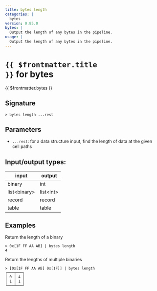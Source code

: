 ```yaml
---
title: bytes length
categories: |
  bytes
version: 0.85.0
bytes: |
  Output the length of any bytes in the pipeline.
usage: |
  Output the length of any bytes in the pipeline.
---
```

<!-- This file is automatically generated. Please edit the command in https://github.com/nushell/nushell instead. -->

# <code>{{ $frontmatter.title }}</code> for bytes

<div class='command-title'>{{ $frontmatter.bytes }}</div>

## Signature

```> bytes length ...rest```

## Parameters

 -  `...rest`: for a data structure input, find the length of data at the given cell paths


## Input/output types:

| input        | output    |
| ------------ | --------- |
| binary       | int       |
| list\<binary\> | list\<int\> |
| record       | record    |
| table        | table     |
## Examples

Return the length of a binary
```nu
> 0x[1F FF AA AB] | bytes length
4
```

Return the lengths of multiple binaries
```nu
> [0x[1F FF AA AB] 0x[1F]] | bytes length
╭───┬───╮
│ 0 │ 4 │
│ 1 │ 1 │
╰───┴───╯

```
